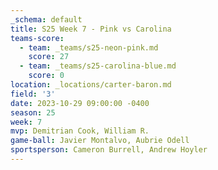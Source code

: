 ```yaml
---
_schema: default
title: S25 Week 7 - Pink vs Carolina
teams-score:
  - team: _teams/s25-neon-pink.md
    score: 27
  - team: _teams/s25-carolina-blue.md
    score: 0
location: _locations/carter-baron.md
field: '3'
date: 2023-10-29 09:00:00 -0400
season: 25
week: 7
mvp: Demitrian Cook, William R.
game-ball: Javier Montalvo, Aubrie Odell
sportsperson: Cameron Burrell, Andrew Hoyler
---
```

